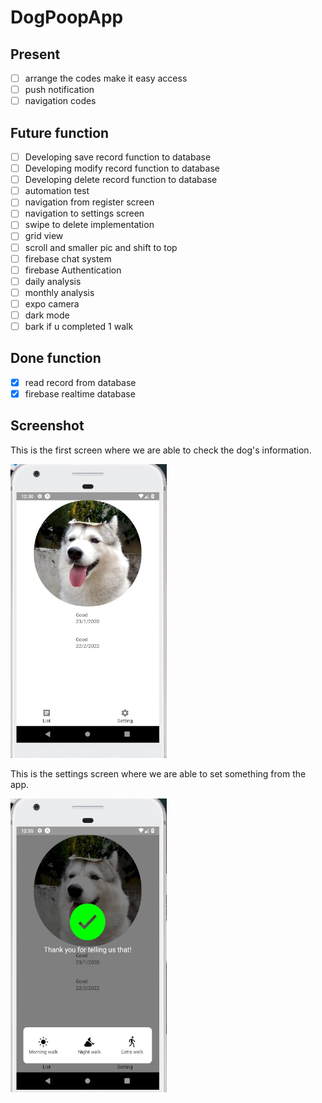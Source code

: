# DogPoopApp

## Present
- [ ] arrange the codes make it easy access<br>
- [ ] push notification<br>
- [ ] navigation codes<br>

## Future function
- [ ] Developing save record function to database<br>
- [ ] Developing modify record function to database<br>
- [ ] Developing delete record function to database<br>
- [ ] automation test<br>
- [ ] navigation from register screen<br>
- [ ] navigation to settings screen<br>
- [ ] swipe to delete implementation<br>
- [ ] grid view<br>
- [ ] scroll and smaller pic and shift to top
- [ ] firebase chat system<br>
- [ ] firebase Authentication<br>
- [ ] daily analysis<br>
- [ ] monthly analysis<br>
- [ ] expo camera<br>
- [ ] dark mode<br>
- [ ] bark if u completed 1 walk<br>

## Done function
- [x] read record from database<br>
- [x] firebase realtime database<br>

## Screenshot
<p>This is the first screen where we are able to check the dog's information.</p>
<p align="left">
<img src="./assets/images/ss1.jpg" width="250" height="470">
</p>

<p>This is the settings screen where we are able to set something from the app.</p>
<p align="left">
<img src="./assets/images/ss2.jpg" width="250" height="470">
</p>

